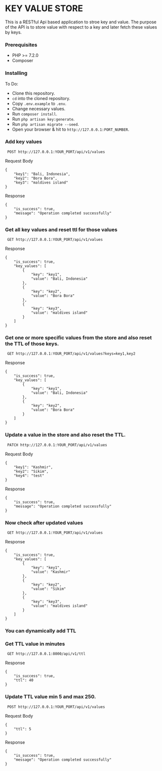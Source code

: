 # KEY VALUE STORE

This is a RESTful Api based application to stroe key and value. The purpose of the API is to store value with respect to a key and later fetch these values by keys.


### Prerequisites

* PHP >= 7.2.0
* Composer

### Installing

To Do:

* Clone this repository.
* ```cd``` into the cloned repository.
* Copy ```.env.example``` to ```.env```.
* Change necessary values.
* Run ```composer install```.
* Run ```php artisan key:generate```.
* Run ```php artisan migrate --seed```.
* Open your browser & hit to ```http://127.0.0.1:PORT_NUMBER```.


### Add key values

``` POST http://127.0.0.1:YOUR_PORT/api/v1/values```

Request Body
```
{
	"key1": "Bali, Indonesia", 
	"key2": "Bora Bora",
	"key3": "maldives island"
}
```

Response
```
{
    "is_success": true,
    "message": "Operation completed successfully"
}
```


### Get all key values and reset ttl for those values

``` GET http://127.0.0.1:YOUR_PORT/api/v1/values```

Response
```
{
    "is_success": true,
    "key_values": [
        {
            "key": "key1",
            "value": "Bali, Indonesia"
        },
        {
            "key": "key2",
            "value": "Bora Bora"
        },
        {
            "key": "key3",
            "value": "maldives island"
        }
    ]
}
```


### Get one or more specific values from the store and also reset the TTL of those keys.

``` GET http://127.0.0.1:YOUR_PORT/api/v1/values?keys=key1,key2```

Response
```
{
    "is_success": true,
    "key_values": [
        {
            "key": "key1",
            "value": "Bali, Indonesia"
        },
        {
            "key": "key2",
            "value": "Bora Bora"
        }
    ]
}
```


### Update a value in the store and also reset the TTL.

``` PATCH http://127.0.0.1:YOUR_PORT/api/v1/values```

Request Body
```
{
	"key1": "Kashmir", 
	"key2": "Sikim",
	"key4": "test"
}
```

Response
```
{
    "is_success": true,
    "message": "Operation completed successfully"
}
```

### Now check after updated values

``` GET http://127.0.0.1:YOUR_PORT/api/v1/values```

Response
```
{
    "is_success": true,
    "key_values": [
        {
            "key": "key1",
            "value": "Kashmir"
        },
        {
            "key": "key2",
            "value": "Sikim"
        },
        {
            "key": "key3",
            "value": "maldives island"
        }
    ]
}
```


### You can dynamically add TTL


### Get TTL value in minutes

``` GET http://127.0.0.1:8000/api/v1/ttl```

Response
```
{
    "is_success": true,
    "ttl": 40
}
```


### Update TTL value min 5 and max 250.

``` POST http://127.0.0.1:YOUR_PORT/api/v1/values```

Request Body
```
{
	"ttl": 5
}
```

Response
```
{
    "is_success": true,
    "message": "Operation completed successfully"
}
```
